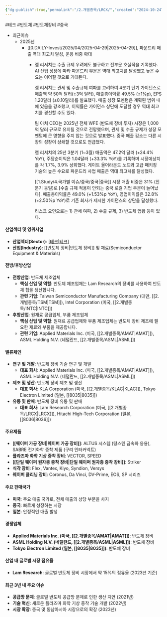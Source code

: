 ```yaml
---
{"dg-publish":true,"permalink":"/2.개별종목/LRCX/","created":"2024-10-24T11:46:04.777+09:00","updated":"2025-07-29T21:37:04.864+09:00"}
---
```


#테크 #반도체 #반도체장비 #중국 


- 최근이슈
	- 2025년
		- [[0.DAILY-Invest/2025/04/2025-04-29\|2025-04-29]], 파운드리 매출 역대 최고치 달성, 운용 비중 확대
			- 램 리서치는 수출 규제 우려에도 불구하고 전부문 호실적을 기록했다. AI 산업 성장에 따라 파운드리 부문은 역대 최고치를 달성했고 높은 수요는 이어질 것으로 기대된다. 
			  
			  램 리서치는 관세 및 수출규제 여파를 고려하여 4분기 단기 가이던스로 매출액 약 50억 달러(±3억 달러), 매출총이익률 49.5% (±1%p), EPS 1.20달러 (±0.10달러)를 발표했다. 매출 성장 모멘텀은 계획된 범위 내에 있음을 강조했고, 이익률은 가이던스 상단에 도달할 경우 역대 최고치를 경신할 수도 있다. 
			  
			  팀 아처 CEO는 2025년 전체 WFE (반도체 장비 투자) 시장은 1,000억 달러 규모로 유지될 것으로 전망했으며, 관세 및 수출 규제가 성장 모멘텀에 큰 영향을 주지 않는 것으로 발표했다. 중국 매출 감소는 다른 시장의 성장이 상쇄할 것으로도 언급했다.
			  
			  램 리서치의 25년 3분기 (1~3월) 매출액은 47.2억 달러 (+24.4% YoY), 주당순이익은 1.04달러 (+33.3% YoY)를 기록하며 시장예상치를 각 1.7%, 3.9% 상회했다. 게이트 올어라운드 노드와 고급 패키징 기술의 높은 수요로 파운드리 사업 매출은 역대 최고치를 달성했다. 
			  
			  [[1.Study/4.국가별 이슈/중국/중국\|중국]] 시장 매출 비중은 31% (전 분기 동일)로 [수출 규제 적용이 안되는 중국 로컬 기업 주문이 늘어났다]. 매출총이익률은 49.0% (+1.53%p YoY), 영업이익률은 32.8% (+2.50%p YoY)로 기존 회사가 제시한 가이던스의 상단을 달성했다.
			  
			  리스크 요인으로는 1) 관세 여파, 2) 수출 규제, 3) 반도체 업황 등이 있다.


#### 산업섹터 및 영위사업

- **산업섹터(Sector)**: [[테크\|테크]](Technology)
- **산업(Industry)**: [[반도체 장비\|반도체 장비]] 및 재료(Semiconductor Equipment & Materials)

#### 전방/후방산업

- **전방산업**: 반도체 제조업체
    - **핵심 산업 및 역할**: 반도체 제조업체는 Lam Research의 장비를 사용하여 반도체 칩을 생산합니다.
    - **관련 기업**: Taiwan Semiconductor Manufacturing Company (대만, [[2.개별종목/TSM\|TSM]]), Intel Corporation (미국, [[2.개별종목/INTC\|INTC]])
- **후방산업**: 원재료 공급업체, 부품 제조업체
    - **핵심 산업 및 역할**: 원재료 공급업체와 부품 제조업체는 반도체 장비 제조에 필요한 재료와 부품을 제공합니다.
    - **관련 기업**: Applied Materials Inc. (미국, [[2.개별종목/AMAT\|AMAT]]), ASML Holding N.V. (네덜란드, [[2.개별종목/ASML\|ASML]])

#### 밸류체인

- **연구 및 개발**: 반도체 장비 기술 연구 및 개발
    - **대표 회사**: Applied Materials Inc. (미국, [[2.개별종목/AMAT\|AMAT]]), ASML Holding N.V. (네덜란드, [[2.개별종목/ASML\|ASML]])
- **제조 및 생산**: 반도체 장비 제조 및 생산
    - **대표 회사**: KLA Corporation (미국, [[2.개별종목/KLAC\|KLAC]]), Tokyo Electron Limited (일본, [[8035\|8035]])
- **유통 및 판매**: 반도체 장비 유통 및 판매
    - **대표 회사**: Lam Research Corporation (미국, [[2.개별종목/LRCX\|LRCX]]), Hitachi High-Tech Corporation (일본, [[8036\|8036]])

#### 주요제품

- **[[웨이퍼 가공 장비\|웨이퍼 가공 장비]]**: ALTUS 시스템 (텅스텐 금속화 응용), SABRE 전기화학 증착 제품 (구리 인터커넥트)
- **플라즈마 화학 기상 증착 장비**: VECTOR, SPEED
- **[[단일 웨이퍼 원자층 증착 장비\|단일 웨이퍼 원자층 증착 장비]]**: Striker
- **식각 장비**: Flex, Vantex, Kiyo, Syndion, Versys
- **웨이퍼 클리닝 장비**: Coronus, Da Vinci, DV-Prime, EOS, SP 시리즈

#### 주요 판매국가

- **미국**: 주요 매출 국가로, 전체 매출의 상당 부분을 차지
- **중국**: 빠르게 성장하는 시장
- **일본**: 안정적인 매출 발생

#### 경쟁업체

- **Applied Materials Inc. (미국, [[2.개별종목/AMAT\|AMAT]])**: 반도체 장비
- **ASML Holding N.V. (네덜란드, [[2.개별종목/ASML\|ASML]])**: 반도체 장비
- **Tokyo Electron Limited (일본, [[8035\|8035]])**: 반도체 장비

#### 산업 내 글로벌 시장 점유율

- **Lam Research**: 글로벌 반도체 장비 시장에서 약 15%의 점유율 (2023년 기준)

#### 최근 3년 내 주요 이슈

- **공급망 문제**: 글로벌 반도체 공급망 문제로 인한 생산 지연 (2021년)
- **기술 혁신**: 새로운 플라즈마 화학 기상 증착 기술 개발 (2022년)
- **시장 확장**: 중국 및 동남아시아 시장으로의 확장 (2023년)
